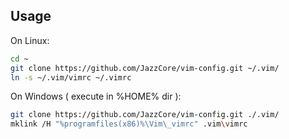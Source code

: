 ## Usage

On Linux:
```bash
cd ~
git clone https://github.com/JazzCore/vim-config.git ~/.vim/
ln -s ~/.vim/vimrc ~/.vimrc
```

On Windows ( execute in %HOME% dir ):
```bash
git clone https://github.com/JazzCore/vim-config.git ./.vim/
mklink /H "%programfiles(x86)%\Vim\_vimrc" .vim\vimrc
```
